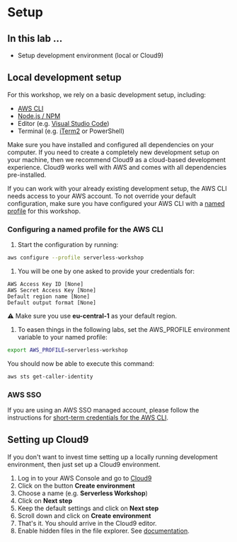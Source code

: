 # Setup

## In this lab …

- Setup development environment (local or Cloud9)

## Local development setup

For this workshop, we rely on a basic development setup, including:

- [AWS CLI](https://docs.aws.amazon.com/cli/latest/userguide/install-cliv2.html)
- [Node.js / NPM](https://nodejs.org/en/)
- Editor (e.g. [Visual Studio Code](https://code.visualstudio.com/))
- Terminal (e.g. [iTerm2](https://iterm2.com/) or PowerShell)

Make sure you have installed and configured all dependencies on your computer. If you need to create a completely new development setup on your machine, then we recommend Cloud9 as a cloud-based development experience. Cloud9 works well with AWS and comes with all dependencies pre-installed.

If you can work with your already existing development setup, the AWS CLI needs access to your AWS account. To not override your default configuration, make sure you have configured your AWS CLI with a [named profile](https://docs.aws.amazon.com/cli/latest/userguide/cli-configure-quickstart.html#cli-configure-quickstart-profiles) for this workshop.

### Configuring a named profile for the AWS CLI

1. Start the configuration by running:
```bash
aws configure --profile serverless-workshop
```
1. You will be one by one asked to provide your credentials for:
```
AWS Access Key ID [None]
AWS Secret Access Key [None]
Default region name [None]
Default output format [None]
```
⚠️ Make sure you use **eu-central-1** as your default region.

1. To easen things in the following labs, set the AWS_PROFILE environment variable to your named profile:
```bash
export AWS_PROFILE=serverless-workshop
```

You should now be able to execute this command:
```bash
aws sts get-caller-identity
```

### AWS SSO 
If you are using an AWS SSO managed account, please follow the instructions for [short-term credentials for the AWS CLI](https://aws.amazon.com/blogs/security/aws-single-sign-on-now-enables-command-line-interface-access-for-aws-accounts-using-corporate-credentials/).

## Setting up Cloud9

If you don't want to invest time setting up a locally running development environment, then just set up a Cloud9 environment.

1. Log in to your AWS Console and go to [Cloud9](https://console.aws.amazon.com/cloud9/)
2. Click on the button **Create environment**
3. Choose a name (e.g. **Serverless Workshop**)
4. Click on **Next step**
5. Keep the default settings and click on **Next step**
6. Scroll down and click on **Create environment**
7. That's it. You should arrive in the Cloud9 editor.
8. Enable hidden files in the file explorer. See [documentation](https://docs.aws.amazon.com/cloud9/latest/user-guide/tour-ide.html#tour-ide-environment).

